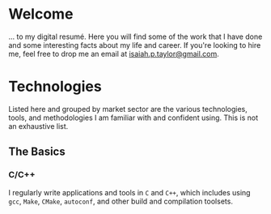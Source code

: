 # Welcome
... to my digital resumé. Here you will find some of the work that I have done and some interesting facts about my life and career. If you're looking to hire me, feel free to drop me an email at [isaiah.p.taylor@gmail.com](mailto://isaiah.p.taylor@gmail.com).

# Technologies
Listed here and grouped by market sector are the various technologies, tools, and methodologies I am familiar with and confident using. This is not an exhaustive list.

## The Basics

### C/C++
I regularly write applications and tools in `C` and `C++`, which includes using `gcc`, `Make`, `CMake`, `autoconf`, and other build and compilation toolsets. 

